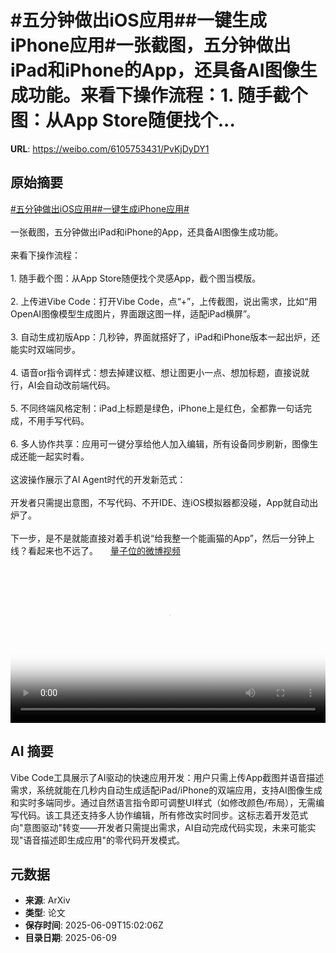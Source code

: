 # #五分钟做出iOS应用##一键生成iPhone应用#一张截图，五分钟做出iPad和iPhone的App，还具备AI图像生成功能。来看下操作流程：1. 随手截个图：从App Store随便找个...

**URL**: https://weibo.com/6105753431/PvKjDyDY1

## 原始摘要

<a href="https://m.weibo.cn/search?containerid=231522type%3D1%26t%3D10%26q%3D%23%E4%BA%94%E5%88%86%E9%92%9F%E5%81%9A%E5%87%BAiOS%E5%BA%94%E7%94%A8%23&amp;extparam=%23%E4%BA%94%E5%88%86%E9%92%9F%E5%81%9A%E5%87%BAiOS%E5%BA%94%E7%94%A8%23" data-hide=""><span class="surl-text">#五分钟做出iOS应用#</span></a><a href="https://m.weibo.cn/search?containerid=231522type%3D1%26t%3D10%26q%3D%23%E4%B8%80%E9%94%AE%E7%94%9F%E6%88%90iPhone%E5%BA%94%E7%94%A8%23&amp;extparam=%23%E4%B8%80%E9%94%AE%E7%94%9F%E6%88%90iPhone%E5%BA%94%E7%94%A8%23" data-hide=""><span class="surl-text">#一键生成iPhone应用#</span></a><br><br>一张截图，五分钟做出iPad和iPhone的App，还具备AI图像生成功能。<br><br>来看下操作流程：<br><br>1. 随手截个图：从App Store随便找个灵感App，截个图当模版。<br>    <br>2. 上传进Vibe Code：打开Vibe Code，点“+”，上传截图，说出需求，比如“用OpenAI图像模型生成图片，界面跟这图一样，适配iPad横屏”。<br>    <br>3. 自动生成初版App：几秒钟，界面就搭好了，iPad和iPhone版本一起出炉，还能实时双端同步。<br>    <br>4. 语音or指令调样式：想去掉建议框、想让图更小一点、想加标题，直接说就行，AI会自动改前端代码。<br>    <br>5. 不同终端风格定制：iPad上标题是绿色，iPhone上是红色，全都靠一句话完成，不用手写代码。<br>    <br>6. 多人协作共享：应用可一键分享给他人加入编辑，所有设备同步刷新，图像生成还能一起实时看。<br>    <br>这波操作展示了AI Agent时代的开发新范式：<br><br>开发者只需提出意图，不写代码、不开IDE、连iOS模拟器都没碰，App就自动出炉了。<br><br>下一步，是不是就能直接对着手机说“给我整一个能画猫的App”，然后一分钟上线？看起来也不远了。 <a href="https://video.weibo.com/show?fid=1034:5175654723813435" data-hide=""><span class="url-icon"><img style="width: 1rem;height: 1rem" src="https://h5.sinaimg.cn/upload/2015/09/25/3/timeline_card_small_video_default.png" referrerpolicy="no-referrer"></span><span class="surl-text">量子位的微博视频</span></a><br clear="both"><div style="clear: both"></div><video controls="controls" poster="https://tvax2.sinaimg.cn/orj480/006Fd7o3ly1i295n7ga4zj30k00zkab3.jpg" style="width: 100%"><source src="https://f.video.weibocdn.com/o0/78bIMBThlx08oUkpkD0401041203IC380E020.mp4?label=mp4_720p&amp;template=720x1280.24.0&amp;ori=0&amp;ps=1BVp4ysnknHVZu&amp;Expires=1749484863&amp;ssig=xtt2qsPNiq&amp;KID=unistore,video"><source src="https://f.video.weibocdn.com/o0/yRHEW6Rtlx08oUknUQ6401041202c7Uz0E010.mp4?label=mp4_hd&amp;template=540x960.24.0&amp;ori=0&amp;ps=1BVp4ysnknHVZu&amp;Expires=1749484863&amp;ssig=XsDfmxzA2Z&amp;KID=unistore,video"><source src="https://f.video.weibocdn.com/o0/hiuGVvpQlx08oUkncvsA01041201cKvt0E010.mp4?label=mp4_ld&amp;template=360x640.24.0&amp;ori=0&amp;ps=1BVp4ysnknHVZu&amp;Expires=1749484863&amp;ssig=%2FL5dxPsB7o&amp;KID=unistore,video"><p>视频无法显示，请前往<a href="https://video.weibo.com/show?fid=1034%3A5175654723813435" target="_blank" rel="noopener noreferrer">微博视频</a>观看。</p></video>

## AI 摘要

Vibe Code工具展示了AI驱动的快速应用开发：用户只需上传App截图并语音描述需求，系统就能在几秒内自动生成适配iPad/iPhone的双端应用，支持AI图像生成和实时多端同步。通过自然语言指令即可调整UI样式（如修改颜色/布局），无需编写代码。该工具还支持多人协作编辑，所有修改实时同步。这标志着开发范式向"意图驱动"转变——开发者只需提出需求，AI自动完成代码实现，未来可能实现"语音描述即生成应用"的零代码开发模式。

## 元数据

- **来源**: ArXiv
- **类型**: 论文
- **保存时间**: 2025-06-09T15:02:06Z
- **目录日期**: 2025-06-09
